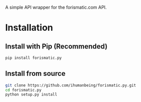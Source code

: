 A simple API wrapper for the forismatic.com API.

# Installation
 
## Install with Pip (Recommended)

```bash
pip install forismatic.py
```

## Install from source 

```bash
git clone https://github.com/ihumanbeing/forismatic.py.git
cd forismatic.py
python setup.py install
```